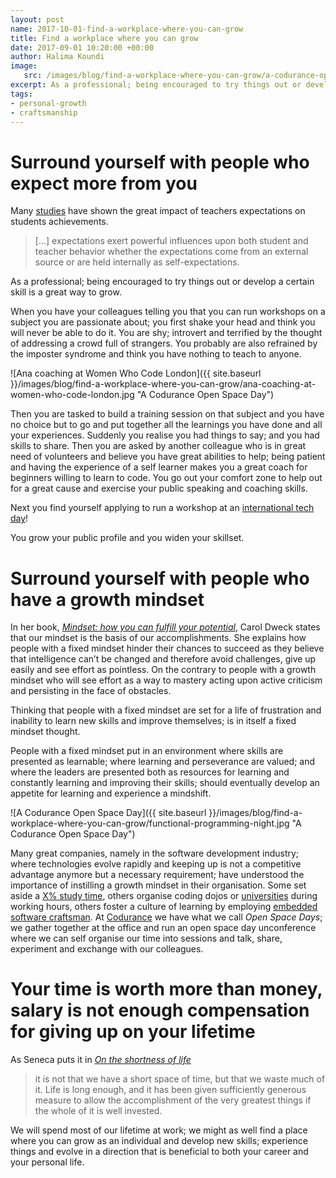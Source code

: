 ```yaml
---
layout: post
name: 2017-10-01-find-a-workplace-where-you-can-grow
title: Find a workplace where you can grow
date: 2017-09-01 10:20:00 +00:00
author: Halima Koundi
image:
   src: /images/blog/find-a-workplace-where-you-can-grow/a-codurance-open-space-day.jpg
excerpt: As a professional; being encouraged to try things out or develop a certain skill is a great way to grow both as a professional and as an individual.
tags:
- personal-growth
- craftsmanship
---
```


# Surround yourself with people who expect more from you

Many [studies](http://www.greaterexpectations.org/briefing_papers/improvestudentlearning.html) have shown the great impact of teachers expectations on students achievements. 
> [...] expectations exert powerful influences upon both student and teacher behavior whether the expectations come from an external source or are held internally as self-expectations.

As a professional; being encouraged to try things out or develop a certain skill is a great way to grow.

When you have your colleagues telling you that you can run workshops on a subject you are passionate about; you first shake your head and think you will never be able to do it.
You are shy; introvert and terrified by the thought of addressing a crowd full of strangers.
You probably are also refrained by the imposter syndrome and think you have nothing to teach to anyone.

![Ana coaching at Women Who Code London]({{ site.baseurl }}/images/blog/find-a-workplace-where-you-can-grow/ana-coaching-at-women-who-code-london.jpg "A Codurance Open Space Day")

Then you are tasked to build a training session on that subject and you have no choice but to go and put together all the learnings you have done and all your experiences. Suddenly you realise you had things to say; and you had skills to share.
Then you are asked by another colleague who is in great need of volunteers and believe you have great abilities to help; being patient and having the experience of a self learner makes you a great coach for beginners willing to learn to code. You go out your comfort zone to help out for a great cause and exercise your public speaking and coaching skills.

Next you find yourself applying to run a workshop at an [international tech day](http://bcswomen.bcs.org/events/techknow-day-at-codenode-in-london/)! 

You grow your public profile and you widen your skillset.

# Surround yourself with people who have a growth mindset

In her book, [_Mindset: how you can fulfill your potential_](https://www.amazon.co.uk/Mindset-How-Fulfil-Your-Potential/dp/1780332009), Carol Dweck states that our mindset is the basis of our accomplishments. She explains how people with a fixed mindset hinder their chances to succeed as they believe that intelligence can’t be changed and therefore avoid challenges, give up easily and see effort as pointless. On the contrary to people with a growth mindset who will see effort as a way to mastery acting upon active criticism and persisting in the face of obstacles.

Thinking that people with a fixed mindset are set for a life of frustration and inability to learn new skills and improve themselves; is in itself a fixed mindset thought. 

People with a fixed mindset put in an environment where skills are presented as learnable; where learning and perseverance are valued; and where the leaders are presented both as resources for learning and constantly learning and improving their skills; should eventually develop an appetite for learning and experience a mindshift.

![A Codurance Open Space Day]({{ site.baseurl }}/images/blog/find-a-workplace-where-you-can-grow/functional-programming-night.jpg "A Codurance Open Space Day")

Many great companies, namely in the software development industry; where technologies evolve rapidly and keeping up is not a competitive advantage anymore but a necessary requirement; have understood the importance of instilling a growth mindset in their organisation. Some set aside a [X% study time](https://www.fastcodesign.com/1663137/how-3m-gave-everyone-days-off-and-created-an-innovation-dynamo), others organise coding dojos or [universities](https://8thlight.com/community/) during working hours, others foster a culture of learning by employing [embedded software craftsman](https://codurance.com/2017/08/20/my-first-steps-as-an-embedded-sw-craftswoman/).
At [Codurance](https://codurance.com) we have what we call _Open Space Days_; we gather together at the office and run an open space day unconference where we can self organise our time into sessions and talk, share, experiment and exchange with our colleagues.

# Your time is worth more than money, salary is not enough compensation for giving up on your lifetime

As Seneca puts it in [_On the shortness of life_](https://www.goodreads.com/book/show/97412.On_the_Shortness_of_Life)  
> it is not that we have a short space of time, but that we waste much of it. Life is long enough, and it has been given sufficiently generous measure to allow the accomplishment of the very greatest things if the whole of it is well invested.

We will spend most of our lifetime at work; we might as well find a place where you can grow as an individual and develop new skills; experience things and evolve in a direction that is beneficial to both your career and your personal life.
